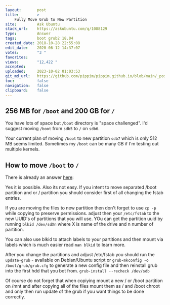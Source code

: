 ```yaml
---
layout:       post
title:        >
    Fully Move Grub to New Partition
site:         Ask Ubuntu
stack_url:    https://askubuntu.com/q/1088129
type:         Answer
tags:         boot grub2 18.04
created_date: 2018-10-28 22:55:08
edit_date:    2020-06-12 14:37:07
votes:        "3 "
favorites:    
views:        "12,422 "
accepted:     
uploaded:     2023-10-02 01:03:53
git_md_url:   https://github.com/pippim/pippim.github.io/blob/main/_posts/2018/2018-10-28-Fully-Move-Grub-to-New-Partition.md
toc:          false
navigation:   false
clipboard:    false
---
```


## 256 MB for `/boot` and 200 GB for `/`

You have lots of space but `/boot` directory is "space challenged". I'd suggest moving `/boot` from `sdb5` to `/` on `sdb6`.

Your current plan of moving `/boot` to new partition `sdb7` which is only 512 MB seems limited. Sometimes my `/boot` can be many GB if I'm testing out multiple kernels.

## How to move `/boot` to `/`

There is already an answer [here][1]:

Yes it is possible. Also its not easy. If you intent to move separated /boot partition and or / partition you should consider first of all changing the fstab entries. 

If you are moving the files to new partition then don't forget to use `cp -p` while copying to preserve permissions. adjust then your `/etc/fstab` to the new UUID's of partitions that you will use. YOu can get the partition uuid by running `blkid /dev/sdXn` where X is name of the drive and n number of partition. 

You can also use blkid to attach labels to your partitions and then mount via labels which is much easier read `man blkid` to learn more.

After you change the partitions and adjust /etc/fstab you should run the `update-grub` - available on Debian/Ubuntu script or `grub-mkconfig -o /boot/grub/grub.cfg` to generate a new config file and then reinstall grub into the first hdd that you bot from. `grub-install --recheck /dev/sdb`

Of course do not forget that when copiying mount a new / or /boot partition on /mnt and after copying all of the files mount them as / and /boot chroot and only then run update of the grub if you want things to be done correctly. 

  [1]: https://unix.stackexchange.com/a/385713/200094
